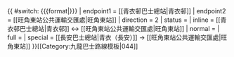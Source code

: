 {{ #switch: {{{format|}}}
  | endpoint1 = [[青衣邨巴士總站|青衣邨]]
  | endpoint2 = [[旺角東站公共運輸交匯處|旺角東站]]
  | direction = 2
  | status =
  | inline = [[青衣邨巴士總站|青衣邨]] ↔ [[旺角東站公共運輸交匯處|旺角東站]]
  | normal =
  | full =
  | special = [[長安巴士總站|青衣（長安）]] → [[旺角東站公共運輸交匯處|旺角東站]]
}}<noinclude>[[Category:九龍巴士路線模板|044]]</noinclude>